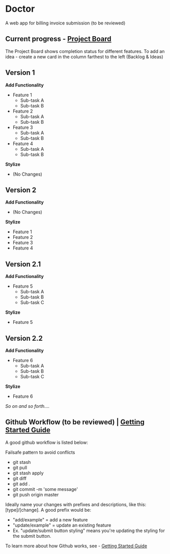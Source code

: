 # Doctor

A web app for billing invoice submission (to be reviewed)

## Current progress - [Project Board](https://github.com/rileybrook/doctor/projects/1) 
The Project Board shows completion status for different features. To add an idea - create a new card in the column farthest to the left (Backlog & Ideas)

## Version 1
**Add Functionality**
- Feature 1
  - Sub-task A
  - Sub-task B
- Feature 2
  - Sub-task A
  - Sub-task B
- Feature 3
  - Sub-task A
  - Sub-task B
- Feature 4
  - Sub-task A
  - Sub-task B

**Stylize**
- (No Changes)

## Version 2
**Add Functionality**
- (No Changes)

**Stylize**
- Feature 1
- Feature 2
- Feature 3
- Feature 4

## Version 2.1
**Add Functionality**
- Feature 5
  - Sub-task A
  - Sub-task B
  - Sub-task C
 
**Stylize**
-  Feature 5

## Version 2.2
**Add Functionality**
- Feature 6
  - Sub-task A
  - Sub-task B
  - Sub-task C

**Stylize**
-  Feature 6

*So on and so forth....*


## Github Workflow (to be reviewed) | [Getting Started Guide](https://guides.github.com/activities/hello-world/)
A good github workflow is listed below:

Failsafe pattern to avoid conflicts
- git stash
- git pull
- git stash apply
- git diff
- git add .
- git commit -m 'some message'
- git push origin master

Ideally name your changes with prefixes and descriptions, like this: [type]/[change]. 
A good prefix would be:
- "add/example" = add a new feature
- "update/example" = update an existing feature
- Ex. "update/submit button styling" means you're updating the styling for the submit button.

To learn more about how Github works, see - [Getting Started Guide](https://guides.github.com/activities/hello-world/)


